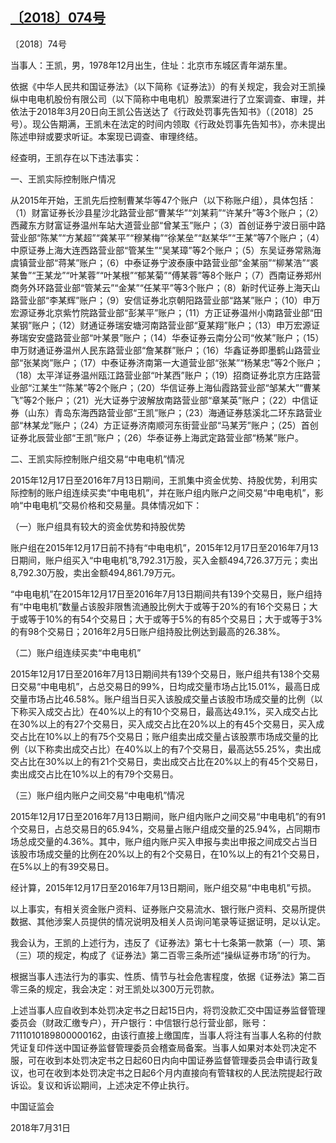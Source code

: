 ## [〔2018〕074号](http://www.csrc.gov.cn/pub/zjhpublic/G00306212/201808/t20180806_342295.htm)

















 

〔2018〕74号

 

 

当事人：王凯，男，1978年12月出生，住址：北京市东城区青年湖东里。

依据《中华人民共和国证券法》（以下简称《证券法》）的有关规定，我会对王凯操纵中电电机股份有限公司（以下简称中电电机）股票案进行了立案调查、审理，并依法于2018年3月20日向王凯公告送达了《行政处罚事先告知书》（〔2018〕25号）。现公告期满，王凯未在法定的时间内领取《行政处罚事先告知书》，亦未提出陈述申辩或要求听证。本案现已调查、审理终结。

经查明，王凯存在以下违法事实：

一、王凯实际控制账户情况

从2015年开始，王凯先后控制曹某华等47个账户（以下称账户组），具体包括：（1）财富证券长沙县星沙北路营业部“曹某华”“刘某莉”“许某升”等3个账户；（2）西藏东方财富证券温州车站大道营业部“曾某玉”账户；（3）首创证券宁波日丽中路营业部“陈某”“方某超”“龚某平”“穆某梅”“徐某垒”“赵某华”“王某”等7个账户；（4）中原证券上海大连西路营业部“管某生”“吴某璋”等2个账户；（5）东吴证券常熟海虞镇营业部“蒋某”账户；（6）中泰证券宁波泰康中路营业部“金某丽”“柳某浩”“裘某鲁”“王某龙”“叶某蓉”“叶某根”“郁某菊”“傅某蓉”等8个账户；（7）西南证券郑州商务外环路营业部“管某云”“金某”“任某平”等3个账户；（8）新时代证券上海天山路营业部“李某辉”账户；（9）安信证券北京朝阳路营业部“路某”账户；（10）申万宏源证券北京紫竹院路营业部“彭某平”账户；（11）方正证券温州小南路营业部“田某钢”账户；（12）财通证券瑞安塘河南路营业部“夏某翔”账户；（13）申万宏源证券瑞安安盛路营业部“叶某景”账户；（14）华泰证券云南分公司“攸某”账户；（15）申万财通证券温州人民东路营业部“詹某群”账户；（16）华鑫证券即墨鹤山路营业部“张某岗”账户；（17）中泰证券济南第一大道营业部“张某”“杨某忠”等2个账户；（18）太平洋证券温州瓯江路营业部“叶某西”账户；（19）招商证券北京方庄路营业部“江某生”“陈某”等2个账户；（20）华信证券上海仙霞路营业部“邹某大”“曹某飞”等2个账户；（21）光大证券宁波解放南路营业部“章某英”账户；（22）中信证券（山东）青岛东海西路营业部“王凯”账户；（23）海通证券慈溪北二环东路营业部“林某龙”账户；（24）方正证券济南顺河东街营业部“马某芳”账户；（25）首创证券北辰营业部“王凯”账户；（26）华泰证券上海武定路营业部“杨某”账户。

二、王凯实际控制账户组交易“中电电机”情况

2015年12月17日至2016年7月13日期间，王凯集中资金优势、持股优势，利用实际控制的账户组连续买卖“中电电机”，并在账户组内账户之间交易“中电电机”，影响“中电电机”交易价格和交易量。具体情况如下：

（一）账户组具有较大的资金优势和持股优势

账户组在2015年12月17日前不持有“中电电机”，2015年12月17日至2016年7月13日期间，账户组买入“中电电机”8,792.31万股，买入金额494,726.37万元；卖出8,792.30万股，卖出金额494,861.79万元。

“中电电机”在2015年12月17日至2016年7月13日期间共有139个交易日，账户组持有“中电电机”数量占该股非限售流通股比例大于或等于20%的有16个交易日；大于或等于10%的有54个交易日；大于或等于5%的有85个交易日；大于或等于3%的有98个交易日；2016年2月5日账户组持股比例达到最高的26.38%。

（二）账户组连续买卖“中电电机”

2015年12月17日至2016年7月13日期间共有139个交易日，账户组共有138个交易日交易“中电电机”，占总交易日的99%，日均成交量市场占比15.01%，最高日成交量市场占比46.58%。账户组当日买入该股成交量占该股市场成交量的比例（以下称买入成交占比）在40%以上的有10个交易日，最高达49.1%，买入成交占比在30%以上的有27个交易日，买入成交占比在20%以上的有45个交易日，买入成交占比在10%以上的有75个交易日；账户组卖出成交量占该股票市场成交量的比例（以下称卖出成交占比）在40%以上的有7个交易日，最高达55.25%，卖出成交占比在30%以上的有21个交易日，卖出成交占比在20%以上的有45个交易日，卖出成交占比在10%以上的有79个交易日。

（三）账户组内账户之间交易“中电电机”情况

2015年12月17日至2016年7月13日期间，账户组内账户之间交易“中电电机”的有91个交易日，占总交易日的65.94%，交易量占账户组成交量的25.94%，占同期市场总成交量的4.36%。其中，账户组内账户买入申报与卖出申报之间成交占当日该股市场成交量的比例在20%以上的有2个交易日，在10%以上的有21个交易日，在5%以上的有39交易日。

经计算，2015年12月17日至2016年7月13日期间，账户组交易“中电电机”亏损。

以上事实，有相关资金账户资料、证券账户交易流水、银行账户资料、交易所提供数据、其他涉案人员提供的情况说明及相关人员询问笔录等证据证明，足以认定。

我会认为，王凯的上述行为，违反了《证券法》第七十七条第一款第（一）项、第（三）项的规定，构成了《证券法》第二百零三条所述“操纵证券市场”的行为。

根据当事人违法行为的事实、性质、情节与社会危害程度，依据《证券法》第二百零三条的规定，我会决定：对王凯处以300万元罚款。

上述当事人应自收到本处罚决定书之日起15日内，将罚没款汇交中国证券监督管理委员会（财政汇缴专户），开户银行：中信银行总行营业部，账号：7111010189800000162，由该行直接上缴国库，当事人将注有当事人名称的付款凭证复印件送中国证券监督管理委员会稽查局备案。当事人如果对本处罚决定不服，可在收到本处罚决定书之日起60日内向中国证券监督管理委员会申请行政复议，也可在收到本处罚决定书之日起6个月内直接向有管辖权的人民法院提起行政诉讼。复议和诉讼期间，上述决定不停止执行。

 

 

 

 

中国证监会      

2018年7月31日    

 

 

 

 